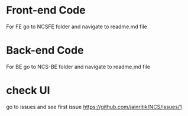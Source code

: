 # Front-end Code
For FE go to NCSFE folder and navigate to readme.md file
# Back-end Code
For BE go to NCS-BE folder and navigate to readme.md file

# check UI 
go to issues and see first issue 
https://github.com/jainritik/NCS/issues/1
